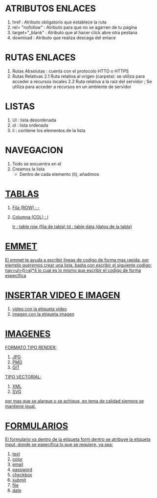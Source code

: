 # ATRIBUTOS ENLACES

1. href : Atributo obligatorio que establece la ruta
2. rel= "nofollow" : Atributo para que no se agarren de tu pagina
3. target="_blank" : Atributo que al hacer click abre otra pestana
4. download : Atributo que realiza descaga del enlace


# RUTAS ENLACES

1. Rutas Absolutas : cuenta con el protocolo HTTO o HTTPS
2. Rutas Relativas
    2.1 Ruta relativa al origen (carpeta): se utiliza para acceder a recursos locales
    2.2 Ruta relativa a la raiz del servidor ; Se utiliza para acceder a recursos en un ambiente de servidor

# LISTAS

1. Ul : lista desordenada
2. ol : lista ordenada
3. il : contiene los elementos de la lista

# NAVEGACION

1. Todo se encuentra en el <nav></nav>
2. Creamos la lista <ul>
3. Dentro de cada elemento (li), añadimos <a href="">


# TABLAS

1. Fila (ROW) : -
2. Columna (COL) : l

    tr : table row (fila de tabla)
    td : table data (datos de la tabla)


# EMMET

El emmet te ayuda a escribir lineas de codigo de forma mas rapida, por ejemplo queremos crear una lista, basta con escribir el siguiente codigo: nav>ul>(li>a)*4
lo cual es lo mismo que escribir el codigo de forma especifica

# INSERTAR VIDEO E IMAGEN

1. video 
   con la etiqueta video
2. imagen
   con la etiqueta imagen

# IMAGENES
FORMATO TIPO RENDER:
1. JPG
2. PMG
3. GIT

TIPO VECTORIAL:
1. XML
2. SVG

por mas que se alargue o se achique, en tema de calidad siempre se mantiene igual.

# FORMULARIOS 
El formulario va dentro de la etiqueta form
dentro se atribuye la etiqueta input, donde se especifica lo que se requiere, ya sea: 
1. text
2. color
3. email
4. password
5. checkbox
6. submit
7. file
8. date